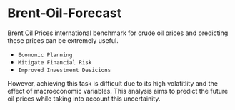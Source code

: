 # Brent-Oil-Forecast

Brent Oil Prices international benchmark for crude oil prices and predicting these prices can be extremely useful.


- `Economic Planning`
- `Mitigate Financial Risk`
- `Improved Investment Desicions`

However, achieving this task is difficult due to its high volatitlity and the effect of macroeconomic variables. This analysis aims to predict the future oil prices while taking into account this uncertainity. 
